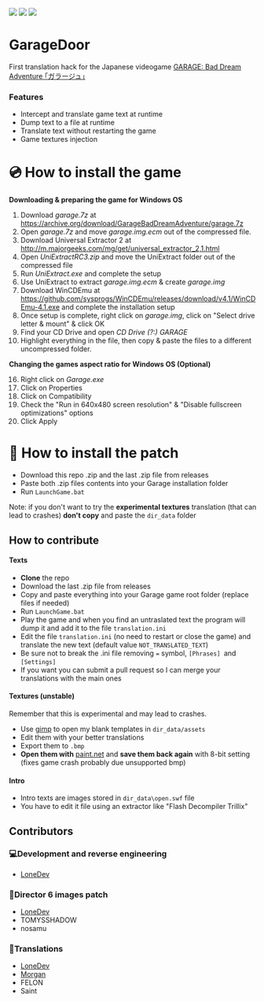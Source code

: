 ![](https://img.shields.io/github/stars/LoneDev6/GarageDoor.svg) ![](https://img.shields.io/github/forks/LoneDev6/GarageDoor.svg) ![](https://img.shields.io/github/issues/LoneDev6/GarageDoor.svg)
# GarageDoor

First translation hack for the Japanese videogame [GARAGE: Bad Dream Adventure  ｢ガラージュ｣](https://lostmediaarchive.fandom.com/wiki/Garage:_Bad_Dream_Adventure_(Limited_Release_1999_Japanese_Point-and-Click_Game) "GARAGE: Bad Dream Adventure  ｢ガラージュ｣")


### Features

- Intercept and translate game text at runtime
- Dump text to a file at runtime
- Translate text without restarting the game
- Game textures injection

# 💿 How to install the game

**Downloading & preparing the game for Windows OS**

1. Download *garage.7z* at <https://archive.org/download/GarageBadDreamAdventure/garage.7z>
2. Open *garage.7z* and move *garage.img.ecm* out of the compressed file.
3. Download Universal Extractor 2 at <http://m.majorgeeks.com/mg/get/universal_extractor_2,1.html>
4. Open *UniExtractRC3.zip* and move the UniExtract folder out of the compressed file
5. Run *UniExtract.exe* and complete the setup
6. Use UniExtract to extract *garage.img.ecm* & create *garage.img*
7. Download WinCDEmu at <https://github.com/sysprogs/WinCDEmu/releases/download/v4.1/WinCDEmu-4.1.exe> and complete the installation setup
8. Once setup is complete, right click on *garage.img*, click on "Select drive letter & mount" & click OK
9. Find your CD Drive and open *CD Drive (?:) GARAGE*
10. Highlight everything in the file, then copy & paste the files to a different uncompressed folder.

**Changing the games aspect ratio for Windows OS (Optional)**

16. Right click on *Garage.exe*
17. Click on Properties
18. Click on Compatibility
19. Check the "Run in 640x480 screen resolution" & "Disable fullscreen optimizations" options
20. Click Apply

# 💾 How to install the patch
- Download this repo .zip and the last .zip file from releases
- Paste both .zip files contents into your Garage installation folder
- Run `LaunchGame.bat`

Note: if you don't want to try the **experimental textures** translation (that can lead to crashes) **don't copy** and paste the `dir_data` folder


## How to contribute
#### Texts
- **Clone** the repo
- Download the last .zip file from releases
- Copy and paste everything into your Garage game root folder (replace files if needed)
- Run `LaunchGame.bat`
- Play the game and when you find an untraslated text the program will dump it and add it to the file `translation.ini`
- Edit the file `translation.ini` (no need to restart or close the game) and translate the new text (default value `NOT_TRANSLATED_TEXT`)
- Be sure not to break the .ini file removing `=` symbol, `[Phrases] `and `[Settings]`
- If you want you can submit a pull request so I can merge your translations with the main ones

#### Textures (unstable)
Remember that this is experimental and may lead to crashes.
- Use [gimp](https://www.gimp.org/downloads/ "gimp") to open my blank templates in `dir_data/assets`
- Edit them with your better translations
- Export them to `.bmp `
- **Open them with** [paint.net](https://www.getpaint.net/download.html "paint.net") and **save them back again** with 8-bit setting (fixes game crash probably due unsupported bmp)

#### Intro
- Intro texts are images stored in `dir_data\open.swf` file
- You have to edit it file using an extractor like "Flash Decompiler Trillix"

## Contributors
### 💻Development and reverse engineering
- [LoneDev](https://github.com/LoneDev6 "LoneDev")

### 🎥Director 6 images patch
- [LoneDev](https://github.com/LoneDev6 "LoneDev")
- TOMYSSHADOW
- nosamu

### 📕Translations
- [LoneDev](https://github.com/LoneDev6 "LoneDev")
- [Morgan](https://www.youtube.com/channel/UClroPL_xY9RGlMbQJIMiiIw)
- FELON
- Saint
